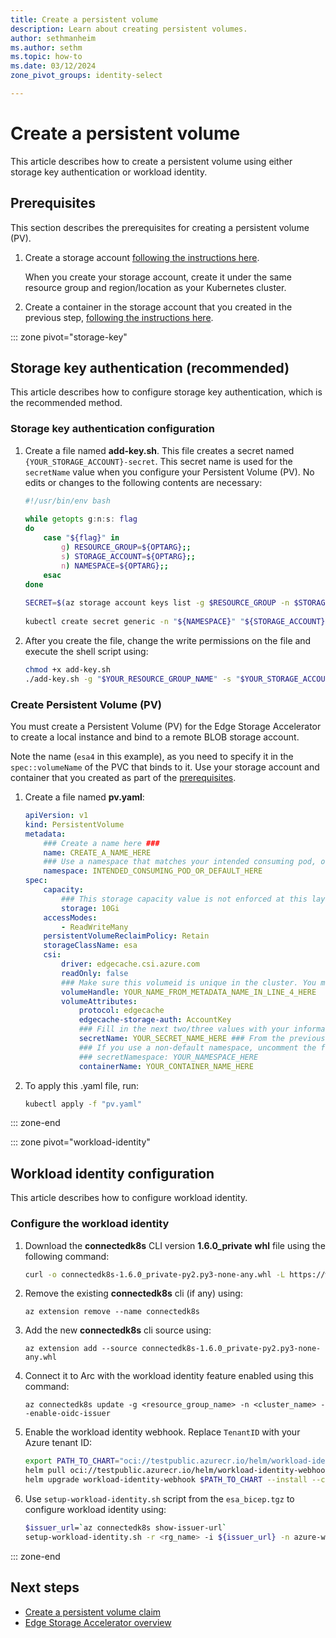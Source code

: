 ```yaml
---
title: Create a persistent volume
description: Learn about creating persistent volumes.
author: sethmanheim
ms.author: sethm
ms.topic: how-to
ms.date: 03/12/2024
zone_pivot_groups: identity-select

---
```


# Create a persistent volume

This article describes how to create a persistent volume using either storage key authentication or workload identity.

## Prerequisites

This section describes the prerequisites for creating a persistent volume (PV).

1. Create a storage account [following the instructions here](/azure/storage/common/storage-account-create?tabs=azure-portal).

   When you create your storage account, create it under the same resource group and region/location as your Kubernetes cluster.

1. Create a container in the storage account that you created in the previous step, [following the instructions here](/azure/storage/blobs/storage-quickstart-blobs-portal#create-a-container).

::: zone pivot="storage-key"
## Storage key authentication (recommended)

This article describes how to configure storage key authentication, which is the recommended method.

### Storage key authentication configuration

1. Create a file named **add-key.sh**. This file creates a secret named `{YOUR_STORAGE_ACCOUNT}-secret`. This secret name is used for the `secretName` value when you configure your Persistent Volume (PV). No edits or changes to the following contents are necessary:

   ```bash
   #!/usr/bin/env bash
    
   while getopts g:n:s: flag
   do
       case "${flag}" in
           g) RESOURCE_GROUP=${OPTARG};;
           s) STORAGE_ACCOUNT=${OPTARG};;
           n) NAMESPACE=${OPTARG};;
       esac
   done
    
   SECRET=$(az storage account keys list -g $RESOURCE_GROUP -n $STORAGE_ACCOUNT --query [0].value --output tsv)
    
   kubectl create secret generic -n "${NAMESPACE}" "${STORAGE_ACCOUNT}"-secret --from-literal=azurestorageaccountkey="${SECRET}" --from-literal=azurestorageaccountname="${STORAGE_ACCOUNT}"
   ```

1. After you create the file, change the write permissions on the file and execute the shell script using:

   ```bash
   chmod +x add-key.sh
   ./add-key.sh -g "$YOUR_RESOURCE_GROUP_NAME" -s "$YOUR_STORAGE_ACCOUNT_NAME" -n "$YOUR_KUBERNETES_NAMESPACE"
   ```

### Create Persistent Volume (PV)

You must create a Persistent Volume (PV) for the Edge Storage Accelerator to create a local instance and bind to a remote BLOB storage account.  

Note the name (`esa4` in this example), as you need to specify it in the `spec::volumeName` of the PVC that binds to it. Use your storage account and container that you created as part of the [prerequisites](#prerequisites).

1. Create a file named **pv.yaml**:

   ```yaml
   apiVersion: v1
   kind: PersistentVolume
   metadata:
       ### Create a name here ###
       name: CREATE_A_NAME_HERE
       ### Use a namespace that matches your intended consuming pod, or "default" ###
       namespace: INTENDED_CONSUMING_POD_OR_DEFAULT_HERE
   spec:
       capacity:
           ### This storage capacity value is not enforced at this layer. ###
           storage: 10Gi
       accessModes:
           - ReadWriteMany
       persistentVolumeReclaimPolicy: Retain
       storageClassName: esa
       csi:
           driver: edgecache.csi.azure.com
           readOnly: false
           ### Make sure this volumeid is unique in the cluster. You must specify it in the spec::volumeName of the PVC. ###
           volumeHandle: YOUR_NAME_FROM_METADATA_NAME_IN_LINE_4_HERE
           volumeAttributes:
               protocol: edgecache
               edgecache-storage-auth: AccountKey
               ### Fill in the next two/three values with your information. ###
               secretName: YOUR_SECRET_NAME_HERE ### From the previous step, this name is "{YOUR_STORAGE_ACCOUNT}-secret" ###
               ### If you use a non-default namespace, uncomment the following line and add your namespace. ###
               ### secretNamespace: YOUR_NAMESPACE_HERE
               containerName: YOUR_CONTAINER_NAME_HERE
   ```

1. To apply this .yaml file, run:

   ```bash
   kubectl apply -f "pv.yaml"
   ```

::: zone-end

::: zone pivot="workload-identity"
## Workload identity configuration

This article describes how to configure workload identity.

### Configure the workload identity

1. Download the **connectedk8s** CLI version **1.6.0_private** **whl** file using the following command:

   ```bash
   curl -o connectedk8s-1.6.0_private-py2.py3-none-any.whl -L https://workloadidentityclirepo.blob.core.windows.net/connectedk8swhl/connectedk8s-1.6.0_private-py2.py3-none-any.whl
   ```

1. Remove the existing **connectedk8s** cli (if any) using:

   ```azurecli
   az extension remove --name connectedk8s
   ```

1. Add the new **connectedk8s** cli source using:

   ```azurecli
   az extension add --source connectedk8s-1.6.0_private-py2.py3-none-any.whl
   ```

1. Connect it to Arc with the workload identity feature enabled using this command:

   ```azurecli
   az connectedk8s update -g <resource_group_name> -n <cluster_name> --enable-oidc-issuer
   ```

1. Enable the workload identity webhook. Replace `TenantID` with your Azure tenant ID:

    ```bash
    export PATH_TO_CHART="oci://testpublic.azurecr.io/helm/workload-identity-webhook"
    helm pull oci://testpublic.azurecr.io/helm/workload-identity-webhook --version 1.0.0
    helm upgrade workload-identity-webhook $PATH_TO_CHART --install --create-namespace --namespace azure-workload-identity-system --set azureTenantID="72f988bf-86f1-41af-91ab-2d7cd011db47" --set isArcEnabledCluster="true"
    ```

1. Use `setup-workload-identity.sh` script from the `esa_bicep.tgz` to configure workload identity using:

    ```bash
    $issuer_url=`az connectedk8s show-issuer-url`
    setup-workload-identity.sh -r <rg_name> -i ${issuer_url} -n azure-workload-identity-system
    ```

::: zone-end

## Next steps

- [Create a persistent volume claim](create-pvc.md)
- [Edge Storage Accelerator overview](overview.md)
